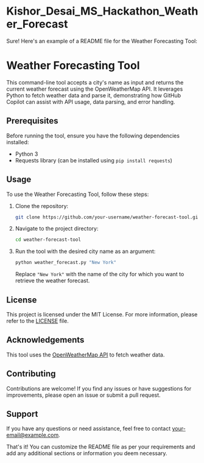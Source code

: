# Kishor_Desai_MS_Hackathon_Weather_Forecast

Sure! Here's an example of a README file for the Weather Forecasting Tool:

# Weather Forecasting Tool

This command-line tool accepts a city's name as input and returns the current weather forecast using the OpenWeatherMap API. It leverages Python to fetch weather data and parse it, demonstrating how GitHub Copilot can assist with API usage, data parsing, and error handling.

## Prerequisites

Before running the tool, ensure you have the following dependencies installed:

- Python 3
- Requests library (can be installed using `pip install requests`)

## Usage

To use the Weather Forecasting Tool, follow these steps:

1. Clone the repository:

   ```bash
   git clone https://github.com/your-username/weather-forecast-tool.git
   ```

2. Navigate to the project directory:

   ```bash
   cd weather-forecast-tool
   ```

3. Run the tool with the desired city name as an argument:

   ```bash
   python weather_forecast.py "New York"
   ```

   Replace `"New York"` with the name of the city for which you want to retrieve the weather forecast.

## License

This project is licensed under the MIT License. For more information, please refer to the [LICENSE](LICENSE) file.

## Acknowledgements

This tool uses the [OpenWeatherMap API](https://openweathermap.org/api) to fetch weather data.

## Contributing

Contributions are welcome! If you find any issues or have suggestions for improvements, please open an issue or submit a pull request.

## Support

If you have any questions or need assistance, feel free to contact [your-email@example.com](mailto:your-email@example.com).

That's it! You can customize the README file as per your requirements and add any additional sections or information you deem necessary.
